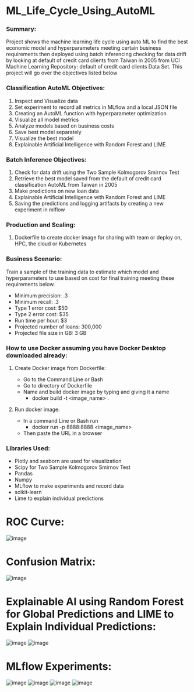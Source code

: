 # ML_Life_Cycle_Using_AutoML

### Summary:
Project shows the machine learning life cycle using auto ML to find the best economic model and hyperparameters meeting certain business requirements then deployed using batch inferencing checking for data drift by looking at default of credit card clients from Taiwan in 2005 from UCI Machine Learning Repository: default of credit card clients Data Set. This project will go over the objectives listed below

### Classification AutoML Objectives:
1. Inspect and Visualize data
2. Set experiment to record all metrics in MLflow and a local JSON file
3. Creating an AutoML function with hyperparameter optimization
4. Visualize all model metrics
5. Analyze models based on business costs
6. Save best model separately
7. Visualize the best model
8. Explainable Artificial Intelligence with Random Forest and LIME

### Batch Inference Objectives:
1. Check for data drift using the Two Sample Kolmogorov Smirnov Test
2. Retrieve the best model saved from the default of credit card classification AutoML from Taiwan in 2005
3. Make predictions on new loan data
4. Explainable Artificial Intelligence with Random Forest and LIME
5. Saving the predictions and logging artifacts by creating a new experiment in mlflow

### Production and Scaling:
1.	Dockerfile to create docker image for sharing with team or deploy on, HPC, the cloud or Kubernetes


### Business Scenario:
Train a sample of the training data to estimate which model and hyperparameters to use based on cost for final training meeting these requirements below.

- Minimum precision: .3
- Minimum recall: .3
- Type 1 error cost: $50
- Type 2 error cost: $35
- Run time per hour: $3
- Projected number of loans: 300,000
- Projected file size in GB: 3 GB


### How to use Docker assuming you have Docker Desktop downloaded already:
1. Create Docker image from Dockerfile:
	- Go to the Command Line or Bash
	- Go to directory of Dockerfile
	- Name and build docker image by typing and giving it a name
		- docker build -t <image_name> .

2. Run docker image:
	- In a command Line or Bash run
		- docker run -p 8888:8888 <image_name>
	- Then paste the URL in a browser

### Libraries Used:
- Plotly and seaborn are used for visualization
- Scipy for Two Sample Kolmogorov Smirnov Test
- Pandas
- Numpy
- MLflow to make experiments and record data
- scikit-learn
- Lime to explain individual predictions 


# ROC Curve:
![image](https://user-images.githubusercontent.com/71287557/135013326-692a2972-85af-4e67-858d-ca9e11c6786f.png)

# Confusion Matrix:
![image](https://user-images.githubusercontent.com/71287557/135013346-0cb48ada-0db5-479f-9fcf-f9601e3ad0fa.png)

# Explainable AI using Random Forest for Global Predictions and LIME to Explain Individual Predictions:
![image](https://user-images.githubusercontent.com/71287557/135013370-779bb7cb-0d45-4b32-91f9-f391d2f70357.png)
![image](https://user-images.githubusercontent.com/71287557/135013383-10cfd7f8-be3e-43ae-9d6c-ac2f677962b5.png)

# MLflow Experiments:
![image](https://user-images.githubusercontent.com/71287557/135013404-56196608-76c9-453a-95d7-79745358eed2.png)
![image](https://user-images.githubusercontent.com/71287557/135013416-578e9318-4d46-41a9-8c59-63b575364011.png)
![image](https://user-images.githubusercontent.com/71287557/135013431-242de8ff-0c9a-435c-b4c1-64d43a15680b.png)
![image](https://user-images.githubusercontent.com/71287557/135013441-e196b9fa-0bea-437d-9f15-84702bc83826.png)

